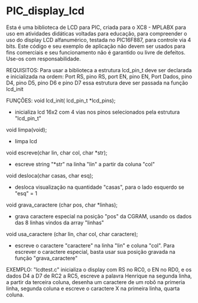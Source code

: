 # PIC_display_lcd
Esta é uma biblioteca de LCD para PIC, criada para o XC8 - MPLABX para uso em atividades didáticas voltadas para educação, para compreender o uso do display LCD alfanumérico,
testada no PIC16F887, para controle via 4 bits.
Este código e seu exemplo de aplicação não devem ser usados para fins comerciais e seu funcionamento não é garantido ou livre de defeitos. Use-os com responsabilidade.  

REQUISITOS:
Para usar a biblioteca a estrutura lcd_pin_t deve ser declarada e inicializada na ordem:
Port RS, pino RS, port EN, pino EN, Port Dados, pino D4, pino D5, pino D6 e pino D7
essa estrutura deve ser passada na função lcd_init

FUNÇÕES:
void lcd_init( lcd_pin_t *lcd_pins);
- inicializa lcd 16x2 com 4 vias nos pinos selecionados pela estrutura "lcd_pin_t"

void limpa(void);
- limpa lcd

void escreve(char lin, char col, char *str);
- escreve string "*str" na linha "lin" a partir da coluna "col" 

void desloca(char casas, char esq);
- desloca visualização na quantidade "casas", para o lado esquerdo se "esq" = 1

void grava_caractere (char pos, char *linhas);
- grava caractere especial na posição "pos" da CGRAM, usando os dados das 8 linhas vindos da array "linhas"

void usa_caractere (char lin, char col, char caractere);
- escreve o caractere "caractere" na linha "lin" e coluna "col". Para escrever o caractere especial, basta usar sua posição gravada na função "grava_caractere"

EXEMPLO:
"lcdtest.c" inicializa o display com RS no RC0, o EN no RD0, e os dados D4 a D7 de RC2 a RC5, escreve a palavra Henrique na segunda linha, a partir da terceira coluna,
desenha um caractere de um robô na primeria linha, segunda coluna e escreve o caractere X na primeira linha, quarta coluna.
